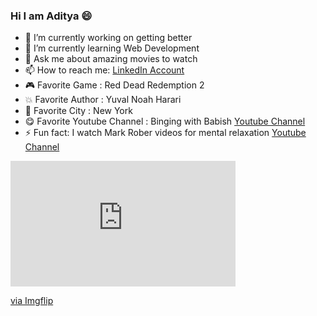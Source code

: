 ### Hi I am Aditya 😄

<!--
**Aditya-Ayyagari/Aditya-Ayyagari** is a ✨ _special_ ✨ repository because its `README.md` (this file) appears on your GitHub profile.

Here are some ideas to get you started: -->

- 🔭 I’m currently working on getting better
- 🌱 I’m currently learning Web Development
- 💬 Ask me about amazing movies to watch
- 📫 How to reach me: [LinkedIn Account](https://www.linkedin.com/in/aditya2000)
- 🎮 Favorite Game : Red Dead Redemption 2
- 💥 Favorite Author : Yuval Noah Harari
- 🗽 Favorite City : New York
- 😋 Favorite Youtube Channel : Binging with Babish [Youtube Channel](https://www.youtube.com/c/bingingwithbabish)
- ⚡ Fun fact: I watch Mark Rober videos for mental relaxation [Youtube Channel](https://www.youtube.com/channel/UCY1kMZp36IQSyNx_9h4mpCg)

<div style="width:360px;max-width:100%;"><div style="height:0;padding-bottom:55.83%;position:relative;"><iframe width="360" height="201" style="position:absolute;top:0;left:0;width:100%;height:100%;" frameBorder="0" src="https://imgflip.com/embed/49r9md"></iframe></div><p><a href="https://imgflip.com/gif/49r9md">via Imgflip</a></p></div>
